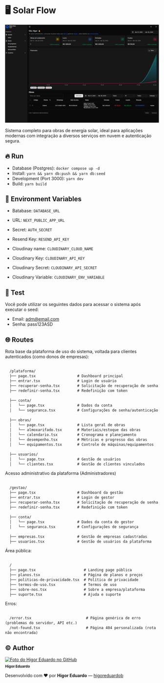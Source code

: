 # :desktop_computer: Solar Flow

<img src="./public/cover.png" alt="Cover projeto" />

Sistema completo para obras de energia solar, ideal para aplicações modernas com integração a diversos serviços em nuvem e autenticação segura.

## :fire: Run

- Database (Postgres): `docker compose up -d`
- Install: `yarn && yarn db:push && yarn db:seed`
- Development (Port 3000): `yarn dev`
- Build: `yarn build`

## :triangular_flag_on_post: Environment Variables

- Batabase: `DATABASE_URL`

- URL: `NEXT_PUBLIC_APP_URL`

- Secret: `AUTH_SECRET`

- Resend Key: `RESEND_API_KEY`

- Cloudinay name: `CLOUDINARY_CLOUD_NAME`
- Cloudinary Key: `CLOUDINARY_API_KEY`
- Cloudinary Secret: `CLOUDINARY_API_SECRET`
- Cloudinary Variable: `CLOUDINARY_ENV_VARIABLE`

## :test_tube: Test

Você pode utilizar os seguintes dados para acessar o sistema após executar o seed:

- Email: adm@email.com
- Senha: pass123ASD

## :globe_with_meridians: Routes

Rota base da plataforma de uso do sistema, voltada para clientes autenticados (como donos de empresas):

```

  /plataforma/
  ├── page.tsx                   # Dashboard principal
  ├── entrar.tsx                 # Login de usuário
  ├── recuperar-senha.tsx        # Solicitação de recuperação de senha
  ├── redefinir-senha.tsx        # Redefinição com token

  ├── conta/
  │   └── page.tsx               # Dados da conta
  │   └── seguranca.tsx          # Configurações de senha/autenticação

  ├── obras/
  │   └── page.tsx               # Lista geral de obras
  │   └── almoxarifado.tsx       # Materiais/estoque das obras
  │   └── calendario.tsx         # Cronograma e planejamento
  │   └── desempenho.tsx         # Métricas e progresso das obras
  │   └── equipamentos.tsx       # Controle de máquinas/equipamentos

  ├── usuarios/
  │   └── page.tsx               # Gestão de usuários
  │   └── clientes.tsx           # Gestão de clientes vinculados

```

Acesso administrativo da plataforma (Administradores)

```

  /gestao/
  ├── page.tsx                   # Dashboard da gestão
  ├── entrar.tsx                 # Login de gestor
  ├── recuperar-senha.tsx        # Solicitação de recuperação de senha
  ├── redefinir-senha.tsx        # Redefinição com token

  ├── conta/
  │   └── page.tsx               # Dados da conta do gestor
  │   └── seguranca.tsx          # Configurações de segurança

  ├── empresas.tsx               # Gestão de empresas cadastradas
  ├── usuarios.tsx               # Gestão de usuários da plataforma

```

Área pública:

```

  /
  ├── page.tsx                      # Landing page pública
  ├── planos.tsx                    # Página de planos e preços
  ├── politicas-de-privacidade.tsx  # Política de privacidade
  ├── termos-de-uso.tsx             # Termos de uso
  ├── sobre-nos.tsx                 # Sobre a empresa/plataforma
  ├── suporte.tsx                   # Ajuda e suporte

```

Erros:

```

  /error.tsx                         # Página genérica de erro (problemas do servidor, API etc.)
  /not-found.tsx                     # Página 404 personalizada (rota não encontrada)

```

## :copyright: Author

<a href="https://github.com/higoreduardob">
  <img src="https://avatars.githubusercontent.com/u/58357516?v=4" width="100px;" alt="Foto do Higor Eduardo no GitHub"/><br>
  <sub><b>Higor Eduardo</b></sub>
</a>

Desenvolvido com :heart: por **Higor Eduardo** — [higoreduardob](https://github.com/higoreduardob)